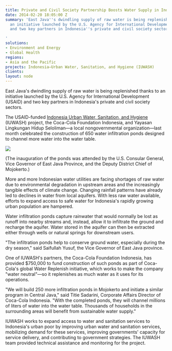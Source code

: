 ```yaml
---
title: Private and Civil Society Partnership Boosts Water Supply in Indonesia
date: 2014-02-20 18:05:00 Z
summary: 'East Java''s dwindling supply of raw water is being replenished thanks to
  an initiative launched by the U.S. Agency for International Development (USAID)
  and two key partners in Indonesia''s private and civil society sectors.

'
solutions:
- Environment and Energy
- Global Health
regions:
- Asia and the Pacific
projects: Indonesia—Urban Water, Sanitation, and Hygiene (IUWASH)
clients: 
layout: node
---
```


East Java's dwindling supply of raw water is being replenished thanks to an initiative launched by the U.S. Agency for International Development (USAID) and two key partners in Indonesia's private and civil society sectors.

The USAID-funded [Indonesia Urban Water, Sanitation, and Hygiene][1] (IUWASH) project, the Coca-Cola Foundation Indonesia, and Yayasan Lingkungan Hidup Seloliman—a local nongovernmental organization—last month celebrated the construction of 650 water infiltration ponds designed to channel more water into the water table.

![][2]

(The inauguration of the ponds was attended by the U.S. Consular General, Vice Governor of East Java Province, and the Deputy District Chief of Mojokerto.)

More and more Indonesian water utilities are facing shortages of raw water due to environmental degradation in upstream areas and the increasingly tangible effects of climate change. Changing rainfall patterns have already led to declines in water from local aquifers. With less raw water available, efforts to expand access to safe water for Indonesia's rapidly growing urban population are hampered.

Water infiltration ponds capture rainwater that would normally be lost as runoff into nearby streams and, instead, allow it to infiltrate the ground and recharge the aquifer. Water stored in the aquifer can then be extracted either through wells or natural springs for downstream users.

"The infiltration ponds help to conserve ground water, especially during the dry season," said Saifullah Yusuf, the Vice Governor of East Java province.

One of IUWASH's partners, the Coca-Cola Foundation Indonesia, has provided $750,000 to fund construction of such ponds as part of Coca-Cola's global Water Replenish initiative, which works to make the company "water neutral"—so it replenishes as much water as it uses for its operations.

"We will build 250 more infiltration ponds in Mojokerto and initiate a similar program in Central Java," said Titie Sadarini, Corporate Affairs Director of Coca-Cola Indonesia. "With the completed ponds, they will channel millions of liters of water into the water table. Thousands of households in the surrounding areas will benefit from sustainable water supply."

IUWASH works to expand access to water and sanitation services to Indonesia's urban poor by improving urban water and sanitation services, mobilizing demand for these services, improving governments' capacity for service delivery, and contributing to government strategies. The IUWASH team provided technical assistance and monitoring for the project. 

[1]: /our-work/projects/indonesia-urban-water-sanitation-and-hygiene-iuwash
[2]: https://assetify-dai.com/news/NEWSiuwash.jpg
